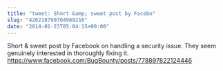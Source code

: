 ```yaml
---
title: "tweet: Short &amp; sweet post by Facebo"
slug: "426218799704969216"
date: "2014-01-23T05:04:15+00:00"
---
```

Short &amp; sweet post by Facebook on handling a security issue. They seem genuinely interested in thoroughly fixing it. https://www.facebook.com/BugBounty/posts/778897822124446